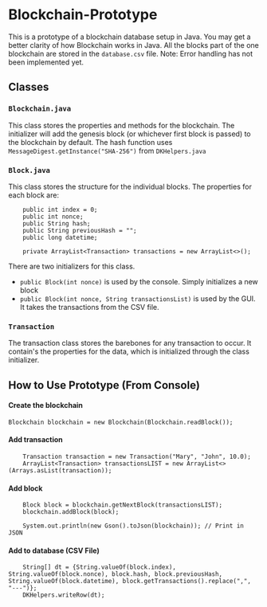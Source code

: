 # Blockchain-Prototype
This is a prototype of a blockchain database setup in Java. You may get a better clarity of how Blockchain works in Java. All the blocks part of the one blockchain are stored in the ```database.csv``` file. Note: Error handling has not been implemented yet.


## Classes
### ```Blockchain.java```
This class stores the properties and methods for the blockchain. The initializer will add the genesis block (or whichever first block is passed) to the blockchain by default. The hash function uses ```MessageDigest.getInstance("SHA-256")``` from ```DKHelpers.java```


### ```Block.java```
This class stores the structure for the individual blocks. The properties for each block are: 
```
    public int index = 0;
    public int nonce;
    public String hash;
    public String previousHash = "";
    public long datetime; 

    private ArrayList<Transaction> transactions = new ArrayList<>();
```

There are two initializers for this class. 
- ```public Block(int nonce)``` is used by the console. Simply initializes a new block
- ```public Block(int nonce, String transactionsList)``` is used by the GUI. It takes the transactions from the CSV file.

### ```Transaction```
The transaction class stores the barebones for any transaction to occur. It contain's the properties for the data, which is initialized through the class initializer. 


## How to Use Prototype (From Console)
#### Create the blockchain
``` Blockchain blockchain = new Blockchain(Blockchain.readBlock()); ```

#### Add transaction
``` 
    Transaction transaction = new Transaction("Mary", "John", 10.0);
    ArrayList<Transaction> transactionsLIST = new ArrayList<>(Arrays.asList(transaction));
```

#### Add block
``` 
    Block block = blockchain.getNextBlock(transactionsLIST);
    blockchain.addBlock(block);
    
    System.out.println(new Gson().toJson(blockchain)); // Print in JSON
```

#### Add to database (CSV File)
```
    String[] dt = {String.valueOf(block.index), String.valueOf(block.nonce), block.hash, block.previousHash, String.valueOf(block.datetime), block.getTransactions().replace(",", "---")};
    DKHelpers.writeRow(dt);
```
